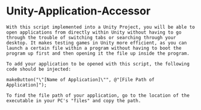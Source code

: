 # Unity-Application-Accessor
    With this script implemented into a Unity Project, you will be able to open applications from directly within Unity without having to go through the trouble of switching tabs or searching through your desktop. It makes testing games in Unity more efficient, as you can launch a certain file within a program without having to boot the program up first and then opening it the file up inside the program.
    
    To add your application to be opened with this script, the following code should be injected:
    
    makeButton("\"[Name of Application]\"", @"[File Path of Application]");

    To find the file path of your application, go to the location of the executable in your PC's "files" and copy the path.
